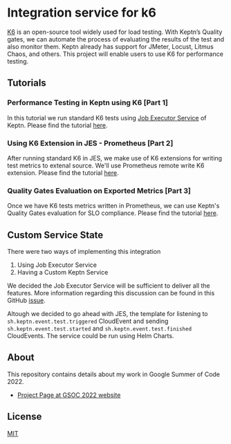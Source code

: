 #  Integration service for k6 
[K6](https://k6.io/) is an open-source tool widely used for load testing. With Keptn’s Quality gates, we can automate the process of evaluating the results of the test and also monitor them. Keptn already has support for JMeter, Locust, Litmus Chaos, and others. This project will enable users to use K6 for performance testing. 

## Tutorials

### Performance Testing in Keptn using K6 [Part 1]
In this tutorial we run standard K6 tests using [Job Executor Service](https://github.com/keptn-contrib/job-executor-service) of Keptn. Please find the tutorial [here](./docs/k6-jes-example/README.md).

### Using K6 Extension in JES - Prometheus [Part 2]
After running standard K6 in JES, we make use of K6 extensions for writing test metrics to extenal source. We'll use Prometheus remote write K6 extension. Please find the tutorial [here](./docs/k6-prometheus-example/README.md).

### Quality Gates Evaluation on Exported Metrics [Part 3]
Once we have K6 tests metrics written in Prometheus, we can use Keptn's Quality Gates evaluation for SLO compliance. Please find the tutorial [here](./docs/k6-prometheus-quality-gate-example/README.md).

## Custom Service State
There were two ways of implementing this integration
1. Using Job Executor Service
2. Having a Custom Keptn Service

We decided the Job Executor Service will be sufficient to deliver all the features. More information regarding this discussion can be found in this GitHub [issue](https://github.com/keptn-sandbox/k6-service/issues/20).

Altough we decided to go ahead with JES, the template for listening to `sh.keptn.event.test.triggered` CloudEvent and sending  `sh.keptn.event.test.started` and `sh.keptn.event.test.finished` CloudEvents. The service could be run using Helm Charts.

## About 
This repository contains details about my work in Google Summer of Code 2022. 

- [Project Page at GSOC 2022 website](https://summerofcode.withgoogle.com/programs/2022/projects/0xICJhw8)

## License

[MIT](https://github.com/jainammm/keptn-k6-service/blob/main/LICENSE)
